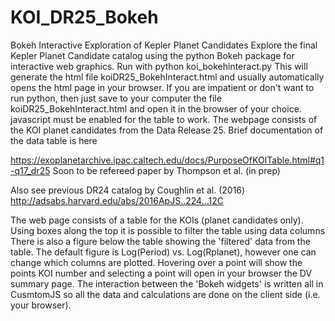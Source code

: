 # KOI_DR25_Bokeh
Bokeh Interactive Exploration of Kepler Planet Candidates
Explore the final Kepler Planet Candidate catalog using the python Bokeh package for interactive web graphics.
Run with
python koi_bokehinteract.py
This will generate the html file
koiDR25_BokehInteract.html and usually automatically opens the html page in your browser.
If you are impatient or don't want to run python, then just save to your computer the 
file koiDR25_BokehInteract.html and open it in the browser of your choice.  javascript must be enabled for the table to work.
The webpage consists of the KOI planet candidates from the Data Release 25.
Brief documentation of the data table is here

https://exoplanetarchive.ipac.caltech.edu/docs/PurposeOfKOITable.html#q1-q17_dr25  Soon to be refereed paper by Thompson et al. (in prep)

Also see previous DR24 catalog by Coughlin et al. (2016)
http://adsabs.harvard.edu/abs/2016ApJS..224...12C

The web page consists of a table for the KOIs (planet candidates only).  Using boxes along the top it is possible to filter the table using data columns There is also a figure below the table showing the 'filtered' data from the table.  The default figure is Log(Period) vs. Log(Rplanet), however one can change which columns are plotted.  Hovering over a point will show the points KOI number and selecting a point will open in your browser the DV summary page.  The interaction between the 'Bokeh widgets' is written all in CusmtomJS so all the data and calculations are done on the client side (i.e. your browser).

